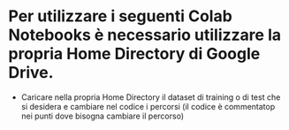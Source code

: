 # Per utilizzare i seguenti Colab Notebooks è necessario utilizzare la propria Home Directory di Google Drive.

- Caricare nella propria Home Directory il dataset di training o di test che si desidera e cambiare nel codice i percorsi (il codice è commentatop nei punti dove bisogna cambiare il percorso)
  
